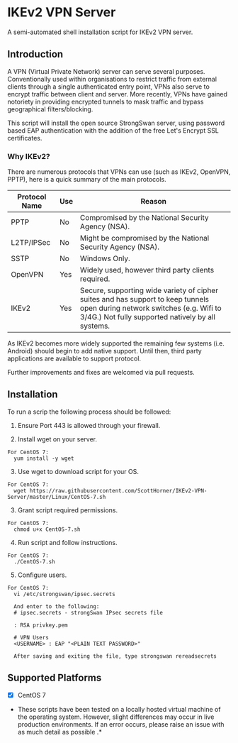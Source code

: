 # IKEv2 VPN Server
A semi-automated shell installation script for IKEv2 VPN server.

## Introduction
A VPN (Virtual Private Network) server can serve several purposes. Conventionally used within organisations to restrict traffic from external clients through a single authenticated entry point, VPNs also serve to encrypt traffic between client and server. More recently, VPNs have gained notoriety in providing encrypted tunnels to mask traffic and bypass geographical filters/blocking.

This script will install the open source StrongSwan server, using password based EAP authentication with the addition of the free Let's Encrypt SSL certificates.

### Why IKEv2?
There are numerous protocols that VPNs can use (such as IKEv2, OpenVPN, PPTP), here is a quick summary of the main protocols.

Protocol Name |       Use     |     Reason
------------- | ------------- | -------------
PPTP | No | Compromised by the National Security Agency (NSA).
L2TP/IPSec | No | Might be compromised by the National Security Agency (NSA).
SSTP | No | Windows Only.
OpenVPN | Yes | Widely used, however third party clients required.
IKEv2 | Yes | Secure, supporting wide variety of cipher suites and has support to keep tunnels open during network switches (e.g. Wifi to 3/4G.) Not fully supported natively by all systems.

As IKEv2 becomes more widely supported the remaining few systems (i.e. Android) should begin to add native support. Until then, third party applications are available to support protocol.

Further improvements and fixes are welcomed via pull requests.

## Installation
To run a scrip the following process should be followed:
1. Ensure Port 443 is allowed through your firewall.

2. Install wget on your server.
```
For CentOS 7:
  yum install -y wget
```
3. Use wget to download script for your OS.
```
For CentOS 7:
  wget https://raw.githubusercontent.com/ScottHorner/IKEv2-VPN-Server/master/Linux/CentOS-7.sh
```
3. Grant script required permissions.
```
For CentOS 7:
  chmod u+x CentOS-7.sh
```
4. Run script and follow instructions.
```
For CentOS 7:
  ./CentOS-7.sh
```
5. Configure users.
```
For CentOS 7:
  vi /etc/strongswan/ipsec.secrets
  
  And enter to the following:
  # ipsec.secrets - strongSwan IPsec secrets file

  : RSA privkey.pem

  # VPN Users
  <USERNAME> : EAP "<PLAIN TEXT PASSWORD>"
  
  After saving and exiting the file, type strongswan rereadsecrets
```

## Supported Platforms
- [x] CentOS 7

* These scripts have been tested on a locally hosted virtual machine of the operating system. However, slight differences may occur in live production environments. If an error occurs, please raise an issue with as much detail as possible .*
